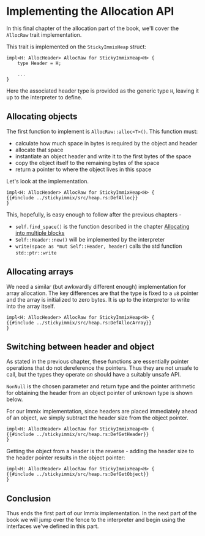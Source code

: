 # Implementing the Allocation API

In this final chapter of the allocation part of the book, we'll cover the
`AllocRaw` trait implementation.

This trait is implemented on the `StickyImmixHeap` struct:

```rust,ignore
impl<H: AllocHeader> AllocRaw for StickyImmixHeap<H> {
    type Header = H;

    ...
}
```

Here the associated header type is provided as the generic type `H`, leaving it
up to the interpreter to define.

## Allocating objects

The first function to implement is `AllocRaw::alloc<T>()`. This function must:
* calculate how much space in bytes is required by the object and header
* allocate that space
* instantiate an object header and write it to the first bytes of the space
* copy the object itself to the remaining bytes of the space
* return a pointer to where the object lives in this space

Let's look at the implementation.

```rust,ignore
impl<H: AllocHeader> AllocRaw for StickyImmixHeap<H> {
{{#include ../stickyimmix/src/heap.rs:DefAlloc}}
}
```

This, hopefully, is easy enough to follow after the previous chapters -
* `self.find_space()` is the function described in the chapter
  [Allocating into multiple blocks](./chapter-managing-blocks.md#allocating-into-the-head-block)
* `Self::Header::new()` will be implemented by the interpreter
* `write(space as *mut Self::Header, header)` calls the std function
  `std::ptr::write`

## Allocating arrays

We need a similar (but awkwardly different enough) implementation for array
allocation. The key differences are that the type is fixed to a `u8` pointer
and the array is initialized to zero bytes. It is up to the interpreter to
write into the array itself.

```rust,ignore
impl<H: AllocHeader> AllocRaw for StickyImmixHeap<H> {
{{#include ../stickyimmix/src/heap.rs:DefAllocArray}}
}
```

## Switching between header and object

As stated in the previous chapter, these functions are essentially pointer
operations that do not dereference the pointers. Thus they are not unsafe
to call, but the types they operate _on_ should have a suitably unsafe API.

`NonNull` is the chosen parameter and return type and the pointer arithmetic
for obtaining the header from an object pointer of unknown type is shown
below.

For our Immix implementation, since headers are placed immediately
ahead of an object, we simply subtract the header size from the object
pointer.

```rust,ignore
impl<H: AllocHeader> AllocRaw for StickyImmixHeap<H> {
{{#include ../stickyimmix/src/heap.rs:DefGetHeader}}
}
```

Getting the object from a header is the reverse - adding the header size
to the header pointer results in the object pointer:

```rust,ignore
impl<H: AllocHeader> AllocRaw for StickyImmixHeap<H> {
{{#include ../stickyimmix/src/heap.rs:DefGetObject}}
}
```

## Conclusion

Thus ends the first part of our Immix implementation. In the next part of the
book we will jump over the fence to the interpreter and begin using the
interfaces we've defined in this part.
